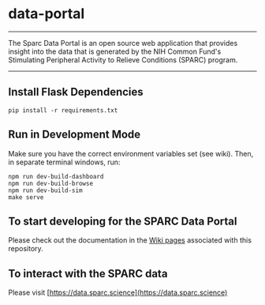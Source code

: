 # data-portal

----

The Sparc Data Portal is an open source web application that provides insight into the data that is generated by the NIH Common Fund's Stimulating Peripheral Activity to Relieve Conditions (SPARC) program.

----

## Install Flask Dependencies
`pip install -r requirements.txt`

## Run in Development Mode
Make sure you have the correct environment variables set (see wiki). Then, in separate terminal windows, run:

```
npm run dev-build-dashboard
npm run dev-build-browse
npm run dev-build-sim
make serve
```

## To start developing for the SPARC Data Portal
Please check out the documentation in the [Wiki pages](https://github.com/nih-sparc/data-portal/wiki) associated with this repository. 

## To interact with the SPARC data 
Please visit [https://data.sparc.science](https://data.sparc.science)
